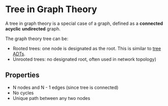 # Tree in Graph Theory

A tree in graph theory is a special case of a graph, defined as a **connected** **acyclic**
**undirected** graph.

The graph theory tree can be:

- Rooted trees: one node is designated as the root. This is similar to [tree ADTs](../../abstract-data-type/tree.md).
- Unrooted trees: no designated root, often used in network topology)

## Properties

- N nodes and N - 1 edges (since tree is connected)
- No cycles
- Unique path between any two nodes
